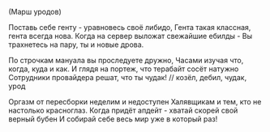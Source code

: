(Марш уродов)

Поставь себе генту - уравновесь своё либидо,
Гента такая классная, гента всегда нова.
Когда на сервер выложат свежайшие ебилды -
Вы трахнетесь на пару, ты и новые дрова.


По строчкам мануала вы проследуете дружно,
Часами изучая что, когда, куда и как.
И глядя на портеж, что терабайт сосёт натужно
Сотрудники провайдера решат, что ты чудак! // козёл, дебил, чудак, урод


Оргазм от пересборки неделим и недоступен
Халявщикам и тем, кто не настолько красноглаз.
Когда придёт апдейт - хватай скорей свой верный бубен
И собирай себе весь мир уже в который раз!


